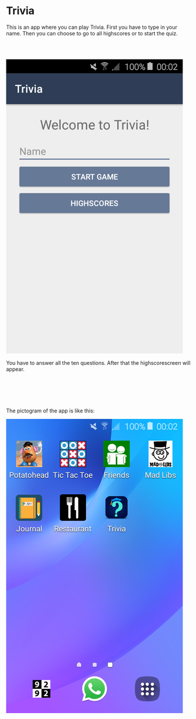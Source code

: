 # Trivia

This is an app where you can play Trivia. 
First you have to type in your name. Then you can choose to go to all highscores or to start the quiz.

<img scr="https://github.com/DoorDool/Trivia/blob/master/app/src/main/res/drawable/start.png" width="250">
<img scr="https://github.com/DoorDool/Trivia/blob/master/app/src/main/res/drawable/startland.png" width="400">

![layout](app/src/main/res/drawable/start.png)

You have to answer all the ten questions. After that the highscorescreen will appear.

<img scr="https://github.com/DoorDool/Trivia/blob/master/app/src/main/res/drawable/question.png" width="250">
<img scr="https://github.com/DoorDool/Trivia/blob/master/app/src/main/res/drawable/questionland.png" width="400">

<img scr="https://github.com/DoorDool/Trivia/blob/master/app/src/main/res/drawable/highscores.png" width="250">
<img scr="https://github.com/DoorDool/Trivia/blob/master/app/src/main/res/drawable/highscoresland.png" width="400">


The pictogram of the app is like this:

![picto](app/src/main/res/drawable/picto.png)
